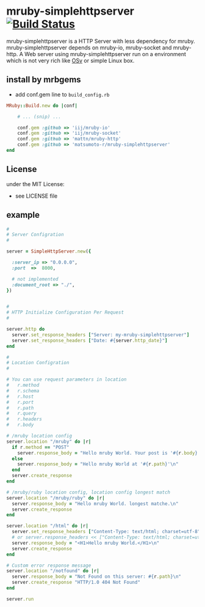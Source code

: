 # mruby-simplehttpserver   [![Build Status](https://travis-ci.org/matsumoto-r/mruby-simplehttpserver.svg?branch=master)](https://travis-ci.org/matsumoto-r/mruby-simplehttpserver)

mruby-simplehttpserver is a HTTP Server with less dependency for mruby. mruby-simplehttpserver depends on mruby-io, mruby-socket and mruby-http. A Web server using mruby-simplehttpserver run on a environment which is not very rich like [OSv](http://osv.io/) or simple Linux box.

## install by mrbgems 
- add conf.gem line to `build_config.rb` 

```ruby
MRuby::Build.new do |conf|

    # ... (snip) ...

    conf.gem :github => 'iij/mruby-io'
    conf.gem :github => 'iij/mruby-socket'
    conf.gem :github => 'mattn/mruby-http'
    conf.gem :github => 'matsumoto-r/mruby-simplehttpserver'
end
```

## License
under the MIT License:
- see LICENSE file

## example 
```ruby
# 
# Server Configration
# 

server = SimpleHttpServer.new({

  :server_ip => "0.0.0.0",
  :port  =>  8000,

  # not implemented 
  :document_root => "./",
})


#
# HTTP Initialize Configuration Per Request
#

server.http do 
  server.set_response_headers ["Server: my-mruby-simplehttpserver"]
  server.set_response_headers ["Date: #{server.http_date}"]
end

# 
# Location Configration
# 

# You can use request parameters in location
#   r.method
#   r.schema
#   r.host
#   r.port
#   r.path
#   r.query
#   r.headers
#   r.body

# /mruby location config
server.location "/mruby" do |r|
  if r.method == "POST"
    server.response_body = "Hello mruby World. Your post is '#{r.body}'\n"
  else
    server.response_body = "Hello mruby World at '#{r.path}'\n"
  end
  server.create_response
end

# /mruby/ruby location config, location config longest match
server.location "/mruby/ruby" do |r|
  server.response_body = "Hello mruby World. longest matche.\n"
  server.create_response
end

server.location "/html" do |r|
  server.set_response_headers ["Content-Type: text/html; charset=utf-8"]
  # or server.response_headers << ["Content-Type: text/html; charset=utf-8"]
  server.response_body = "<H1>Hello mruby World.</H1>\n"
  server.create_response
end

# Custom error response message
server.location "/notfound" do |r|
  server.response_body = "Not Found on this server: #{r.path}\n"
  server.create_response "HTTP/1.0 404 Not Found"
end

server.run
```
